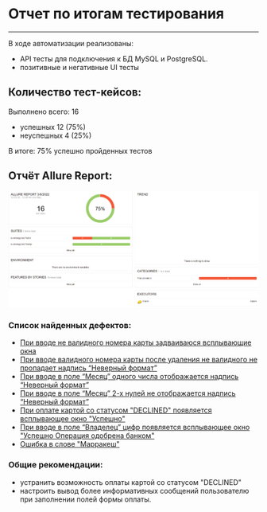 # Отчет по итогам тестирования
***
В ходе автоматизации реализованы:
* API тесты для подключения к БД MySQL и PostgreSQL.
* позитивные и негативные UI тесты

## Количество тест-кейсов:
Выполнено всего: 16 
* успешных 12 (75%)
* неуспешных 4 (25%)

В итоге: 75% успешно пройденных тестов
 
## Отчёт Allure Report:
![](https://github.com/Maximkuznets/Diplom/blob/master/Doc/Allure%20Report.png)

### Список найденных дефектов:
* [При вводе не валидного номера карты задваиваюся всплывающие окна](https://github.com/Maximkuznets/Diplom/issues/7)
* [При вводе валидного номера карты после удаления не валидного не пропадает надпись “Неверный формат”](https://github.com/Maximkuznets/Diplom/issues/6)
* [При вводе в поле “Месяц” одного числа отображается надпись “Неверный формат”](https://github.com/Maximkuznets/Diplom/issues/5)
* [При вводе в поле “Месяц” 2-х нулей не отображается надпись “Неверный формат”](https://github.com/Maximkuznets/Diplom/issues/4)
* [При оплате картой со статусом "DECLINED" появляется всплывающее окно "Успешно"](https://github.com/Maximkuznets/Diplom/issues/3)
* [При вводе в поле “Владелец” цифр появляется всплывающее окно "Успешно Операция одобрена банком"](https://github.com/Maximkuznets/Diplom/issues/2)
* [Ошибка в слове "Марракеш"](https://github.com/Maximkuznets/Diplom/issues/1)

### Общие рекомендации:
* устранить возможность оплаты картой со статусом "DECLINED"
* настроить вывод более информативных сообщений пользователю при заполнении полей формы оплаты.